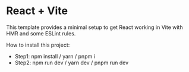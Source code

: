 # React + Vite

This template provides a minimal setup to get React working in Vite with HMR and some ESLint rules.

How to install this project:

- Step1: npm install / yarn / pnpm i
- Step2: npm run dev / yarn dev / pnpm run dev
